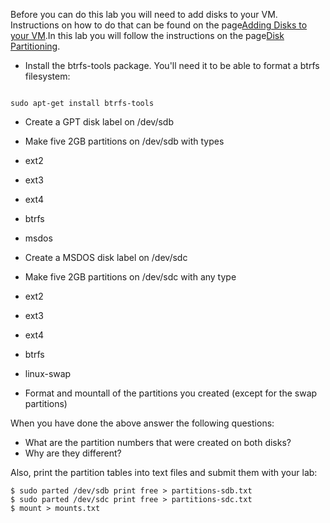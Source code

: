 Before you can do this lab you will need to add disks to your VM. Instructions on how to do that can be found on the page[Adding Disks to your VM](adding_disks_to_your_vm).In this lab you will follow the instructions on the page[Disk Partitioning](disk_partitioning).

  - Install the btrfs-tools package. You'll need it to be able to format a btrfs filesystem:

  
```
 
sudo apt-get install btrfs-tools
```

  - Create a GPT disk label on /dev/sdb

  - Make five 2GB partitions on /dev/sdb with types

  - ext2
  - ext3
  - ext4
  - btrfs
  - msdos

  - Create a MSDOS disk label on /dev/sdc

  - Make five 2GB partitions on /dev/sdc with any type

  - ext2
  - ext3
  - ext4
  - btrfs
  - linux-swap

  - Format and mountall of the partitions you created (except for the swap partitions)

When you have done the above answer the following questions:
  - What are the partition numbers that were created on both disks?
  - Why are they different?

Also, print the partition tables into text files and submit them with your lab:

```
$ sudo parted /dev/sdb print free > partitions-sdb.txt
$ sudo parted /dev/sdc print free > partitions-sdc.txt
$ mount > mounts.txt

```

